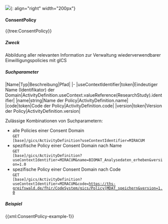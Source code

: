 ![](https://www.ths-greifswald.de/wp-content/uploads/2019/01/Design-Logo-THS-deutsch-271-padding.png){: align="right" width="200px"}
#### ConsentPolicy
{{tree:ConsentPolicy}}

##### Zweck
Abbildung aller relevanten Information zur Verwaltung wiederverwendbarer Einwilligungspolicies mit gICS

##### Suchparameter

|Name|Typ|Beschreibung|Pfad|
|-
|useContextIdentifier|token|Eindeutiger Name (Identifikator) der Domain|ActivityDefinition.useContext.valueReference(ResearchStudy).identifier|
|name|string|Name der Policy|ActivityDefinition.name|
|code|token|Code der Policy|ActivityDefinition.code|
|version|token|Version der Policy|ActivityDefinition.version|

Zulässige Kombinationen von Suchparametern:

* alle Policies einer Consent Domain<br><code>GET [base]/gics/ActivityDefinition?useContextIdentifier=MIRACUM</code>
* spezifische Policy einer Consent Domain nach Name<br><code>GET [base]/gics/ActivityDefinition?useContextIdentifier=MIRACUM&name=BIOMAT_Analysedaten_erheben&version=1.0</code>
* spezifische Policy einer Consent Domain nach Code<br><code>GET [base]/gics/ActivityDefinition?useContextIdentifier=MIRACUM&code=https://ths-greifswald.de/fhir/CodeSystem/gics/Policy|MDAT_speichern&version=1.0</code>

##### Beispiel
{{xml:ConsentPolicy-example-1}}
